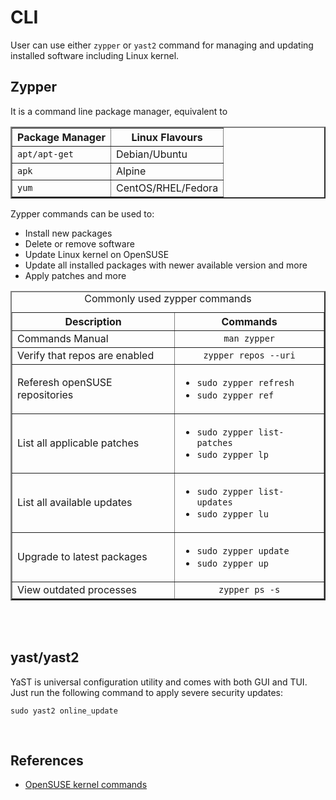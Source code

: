 # CLI
User can use either `zypper` or `yast2` command for managing and updating installed software including Linux kernel.

## **Zypper**
It is a command line package manager, equivalent to
<table border=2>
    <tr>
        <th>Package Manager</th>
        <th>Linux Flavours</th>
    </tr>
    <tr>
        <td><code>apt/apt-get</code></td>
        <td>Debian/Ubuntu</td>
    </tr>
    <tr>
        <td><code>apk</code></td>
        <td>Alpine</td>
    </tr>
    <tr>
        <td><code>yum</code></td>
        <td>CentOS/RHEL/Fedora</td>
    </tr>
</table>

Zypper commands can be used to:
- Install new packages
- Delete or remove software
- Update Linux kernel on OpenSUSE
- Update all installed packages with newer available version and more
- Apply patches and more

<table border=2>
    <caption>Commonly used zypper commands</caption>
    <tr>
        <th><center>Description</center></th>
        <th><center>Commands</center></th>
    </tr>
    <tr>
        <td>Commands Manual</td>
        <td><center><code>man zypper</code></center></td>
    </tr>
    <tr>
        <td>Verify that repos are enabled</td>
        <td><center><code>zypper repos --uri</code></center></td>
    </tr>
        <td>Referesh openSUSE repositories</td>
        <td>
            <ul>
            <li><code>sudo zypper refresh</code></li>
            <li><code>sudo zypper ref</code></li>
            </ul>
        </td>
    </tr>
    <tr>
        <td>List all applicable patches</td>
        <td>
            <ul>
                <li><code>sudo zypper list-patches</code></li>
                <li><code>sudo zypper lp</code></li>
            </ul>
        </td>
    </tr>
    <tr>
        <td>List all available updates</td>
        <td>
            <ul>
                <li><code>sudo zypper list-updates</code></li>
                <li><code>sudo zypper lu</code></li>
            </ul>
        </td>
    </tr>
    <tr>
        <td>Upgrade to latest packages</td>
        <td>
            <ul>
                <li><code>sudo zypper update</code></li>
                <li><code>sudo zypper up</code></li>
            </ul>
        </td>
    </tr>
    <tr>
        <td>View outdated processes</td>
        <td><center><code>zypper ps -s</code></center></td>
    </tr>
</table>
<br>
<br>

## **yast/yast2**
YaST is universal configuration utility and comes with both GUI and TUI. Just run the following command to apply severe security updates:
<pre><code>sudo yast2 online_update</code></pre>

<br>

## **References**
- [OpenSUSE kernel commands](https://www.cyberciti.biz/faq/update-opensuse-linux-software-kernel-command/)